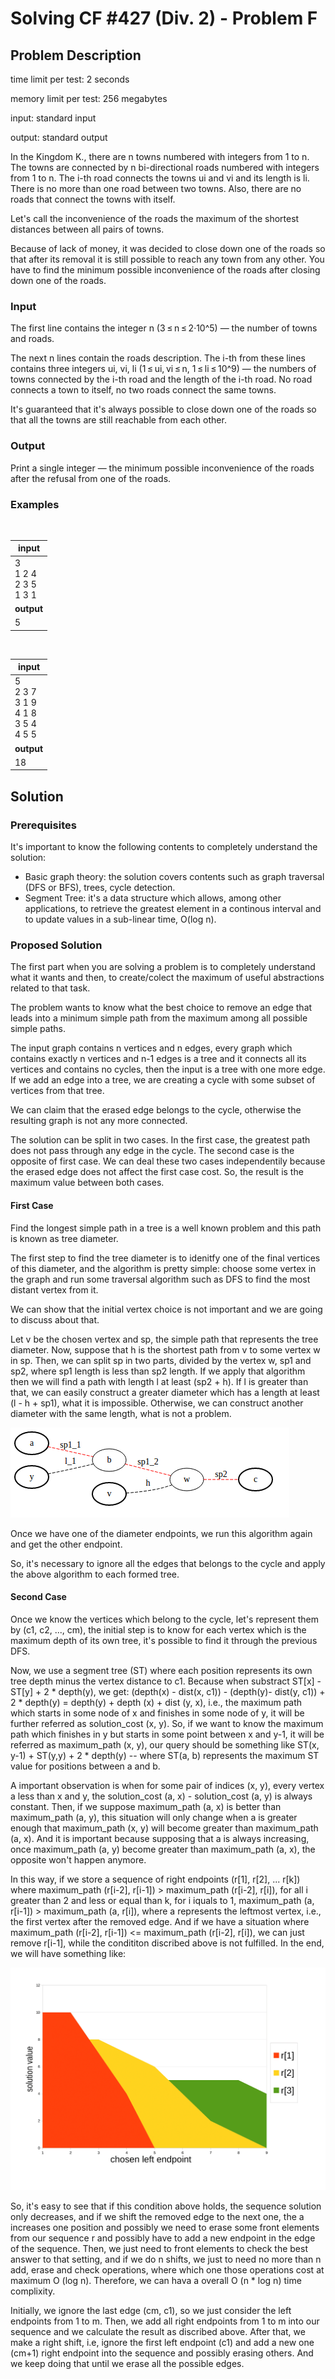# Solving CF #427 (Div. 2) - Problem F

## Problem Description 

time limit per test: 2 seconds

memory limit per test: 256 megabytes

input: standard input

output: standard output

In the Kingdom K., there are n towns numbered with integers from 1 to n. The towns are connected by n bi-directional roads numbered with integers from 1 to n. The i-th road connects the towns ui and vi and its length is li. There is no more than one road between two towns. Also, there are no roads that connect the towns with itself.

Let's call the inconvenience of the roads the maximum of the shortest distances between all pairs of towns.

Because of lack of money, it was decided to close down one of the roads so that after its removal it is still possible to reach any town from any other. You have to find the minimum possible inconvenience of the roads after closing down one of the roads.

### Input

The first line contains the integer n (3 ≤ n ≤ 2·10^5) — the number of towns and roads.

The next n lines contain the roads description. The i-th from these lines contains three integers ui, vi, li (1 ≤ ui, vi ≤ n, 1 ≤ li ≤ 10^9) — the numbers of towns connected by the i-th road and the length of the i-th road. No road connects a town to itself, no two roads connect the same towns.

It's guaranteed that it's always possible to close down one of the roads so that all the towns are still reachable from each other.

### Output
Print a single integer — the minimum possible inconvenience of the roads after the refusal from one of the roads.

### Examples
<br/>

| input | 
| --- |
| 3 <br/> 1 2 4 <br/> 2 3 5 <br/> 1 3 1 <br/> |
| **output** |
| 5 |

<br/>

| input | 
| --- |
| 5 <br/> 2 3 7 <br/> 3 1 9 <br/> 4 1 8 <br/> 3 5 4 <br/> 4 5 5 |
| **output** |
| 18 |

## Solution

### Prerequisites

It's important to know the following contents to completely understand the solution:

* Basic graph theory: the solution covers contents such as graph traversal (DFS or BFS), trees, cycle detection.
* Segment Tree: it's a data structure which allows, among other applications, to retrieve the greatest element in a continous interval and to update values in a sub-linear time, O(log n).

### Proposed Solution

The first part when you are solving a problem is to completely understand what it wants and then, to create/colect the maximum of useful abstractions related to that task.

The problem wants to know what the best choice to remove an edge that leads into a minimum simple path from the maximum among all possible simple paths.

The input graph contains n vertices and n edges, every graph which contains exactly n vertices and n-1 edges is a tree and it connects all its vertices and contains no cycles, then the input is a tree with one more edge. If we add an edge into a tree, we are creating a cycle with some subset of vertices from that tree.

We can claim that the erased edge belongs to the cycle, otherwise the resulting graph is not any more connected. 

The solution can be split in two cases. In the first case, the greatest path does not pass through any edge in the cycle. The second case is the opposite of first case. We can deal these two cases independentily because the erased edge does not affect the first case cost. So, the result is the maximum value between both cases.

#### First Case 

Find the longest simple path in a tree is a well known problem and this path is known as tree diameter.

The first step to find the tree diameter is to idenitfy one of the final vertices of this diameter, and the algorithm is pretty simple: choose some vertex in the graph and run some traversal algorithm such as DFS to find the most distant vertex from it.

We can show that the initial vertex choice is not important and we are going to discuss about that.

Let v be the chosen vertex and sp, the simple path that represents the tree diameter. Now, suppose that h is the shortest path from v to some vertex w in sp. Then, we can split sp in two parts, divided by the vertex w, sp1 and sp2, where sp1 length is less than sp2 length. If we apply that algorithm then we will find a path with length l at least (sp2 + h). If l is greater than that, we can easily construct a greater diameter which has a length at least (l - h + sp1), what it is impossible. Otherwise, we can construct another diameter with the same length, what is not a problem. 

![tree example](images/graph-first-case.png?raw=true "Tree Example")

Once we have one of the diameter endpoints, we run this algorithm again and get the other endpoint.

So, it's necessary to ignore all the edges that belongs to the cycle and apply the above algorithm to each formed tree.

#### Second Case 

Once we know the vertices which belong to the cycle, let's represent them by (c1, c2, ..., cm), the initial step is to know for each vertex which is the maximum depth of its own tree, it's possible to find it through the previous DFS.

Now, we use a segment tree (ST) where each position represents its own tree depth minus the vertex distance to c1. Because when substract ST[x] - ST[y] + 2 * depth(y), we get: (depth(x) - dist(x, c1)) - (depth(y)- dist(y, c1)) + 2 * depth(y) = depth(y) + depth (x) + dist (y, x), i.e., the maximum path which starts in some node of x and finishes in some node of y, it will be further referred as solution_cost (x, y). So, if we want to know the maximum path which finishes in y but starts in some point between x and y-1, it will be referred as maximum_path (x, y), our query should be something like ST(x, y-1) + ST(y,y) + 2 * depth(y) -- where ST(a, b) represents the maximum ST value for positions between a and b.

A important observation is when for some pair of indices (x, y), every vertex a less than x and y, the solution_cost (a, x) - solution_cost (a, y) is always constant. Then, if we suppose maximum_path (a, x) is better than maximum_path (a, y), this situation will only change when a is greater enough that maximum_path (x, y) will become greater than maximum_path (a, x). And it is important because supposing that a is always increasing, once maximum_path (a, y) become greater than maximum_path (a, x), the opposite won't happen anymore.

In this way, if we store a sequence of right endpoints (r[1], r[2], ... r[k]) where maximum_path (r[i-2], r[i-1]) > maximum_path (r[i-2], r[i]), for all i greater than 2 and less or equal than k, for i iquals to 1, maximum_path (a, r[i-1]) > maximum_path (a, r[i]), where a represents the leftmost vertex, i.e., the first vertex after the removed edge. And if we have a situation where maximum_path (r[i-2], r[i-1]) <= maximum_path (r[i-2], r[i]), we can just remove r[i-1], while the condititon discribed above is not fulfilled. In the end, we will have something like:

![Invariant example](images/chart.png?raw=true "Invariant example")

So, it's easy to see that if this condition above holds, the sequence solution only decreases, and if we shift the removed edge to the next one, the a increases one position and possibly we need to erase some front elements from our sequence r and possibly have to add a new endpoint in the edge of the sequence. Then, we just need to front elements to check the best answer to that setting, and if we do n shifts, we just to need no more than n add, erase and check operations, where which one those operations cost at maximum O (log n). Therefore, we can hava a overall O (n * log n) time complixity.

Initially, we ignore the last edge (cm, c1), so we just consider the left endpoints from 1 to m. Then, we add all right endpoints from 1 to m into our sequence and we calculate the result as discribed above. After that, we make a right shift, i.e, ignore the first left endpoint (c1) and add a new one (cm+1) right endpoint into the sequence and possibly erasing others. And we keep doing that until we erase all the possible edges.